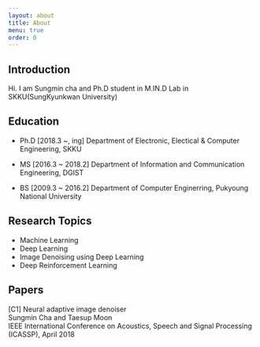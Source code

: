 ```yaml
---
layout: about
title: About
menu: true
order: 0
---
```


## Introduction

Hi. I am Sungmin cha and Ph.D student in M.IN.D Lab in SKKU(SungKyunkwan University)

## Education

- Ph.D [2018.3 ~, ing]
Department of Electronic, Electical & Computer Engineering, SKKU

- MS [2016.3 ~ 2018.2]
Department of Information and Communication Engineering, DGIST

- BS [2009.3 ~ 2016.2]
Department of Computer Enginerring, Pukyoung National University

## Research Topics

- Machine Learning
- Deep Learning
- Image Denoising using Deep Learning
- Deep Reinforcement Learning

## Papers

[C1] Neural adaptive image denoiser  
Sungmin Cha and Taesup Moon  
IEEE International Conference on Acoustics, Speech and Signal Processing (ICASSP), April 2018

